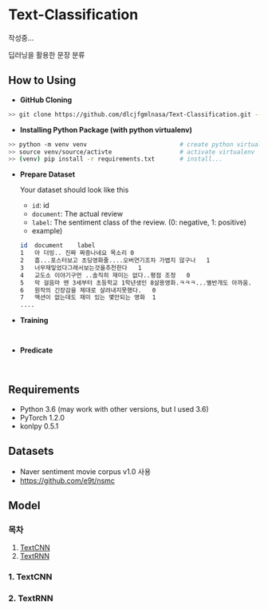 
# Text-Classification  
  
작성중...  
  
딥러닝을 활용한 문장 분류  
  
## How to Using  
  
- **GitHub Cloning**
```bash  
>> git clone https://github.com/dlcjfgmlnasa/Text-Classification.git --recursive  
```  
  
- **Installing Python Package (with python virtualenv)**
```bash  
>> python -m venv venv                          # create python virtualenv  
>> source venv/source/activte                   # activate virtualenv  
>> (venv) pip install -r requirements.txt       # install...  
```

- **Prepare Dataset**
  
    Your dataset should look like this
    + `id`: id 
    + `document`: The actual review 
    + `label`: The sentiment class of the review. (0: negative, 1: positive)  
    + example)
	```bash
	id	document	label  
	1	아 더빙.. 진짜 짜증나네요 목소리	0
	2	흠...포스터보고 초딩영화줄....오버연기조차 가볍지 않구나	1
	3	너무재밓었다그래서보는것을추천한다	1
	4	교도소 이야기구먼 ..솔직히 재미는 없다..평점 조정	0
	5	막 걸음마 뗀 3세부터 초등학교 1학년생인 8살용영화.ㅋㅋㅋ...별반개도 아까움.	0
	6	원작의 긴장감을 제대로 살려내지못했다.	0
	7	액션이 없는데도 재미 있는 몇안되는 영화	1
	....
	```

- **Training**
```python  
  
```  
- **Predicate**
```python  
  
```  
  
## Requirements
  
- Python 3.6 (may work with other versions, but I used 3.6)  
- PyTorch 1.2.0  
- konlpy 0.5.1  
  
## Datasets 
  
- Naver sentiment movie corpus v1.0 사용  
- https://github.com/e9t/nsmc   
  
## Model  
### 목차  
  
1. [TextCNN](#1.-TextCNN)  
2. [TextRNN](#2.-TextRNN)  
  
### 1. TextCNN  
  
### 2. TextRNN
